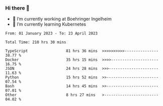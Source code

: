 ### Hi there 👋
- 🔭 I’m currently working at Boehringer Ingelheim
- 🌱 I’m currently learning Kubernetes

 
<!--START_SECTION:waka-->

```text
From: 01 January 2023 - To: 23 April 2023

Total Time: 210 hrs 30 mins

TypeScript                 81 hrs 36 mins  >>>>>>>>>>---------------   38.77 %
Docker                     35 hrs 15 mins  >>>>---------------------   16.75 %
JSON                       24 hrs 28 mins  >>>----------------------   11.63 %
Python                     15 hrs 52 mins  >>-----------------------   07.54 %
Bash                       14 hrs 45 mins  >>-----------------------   07.01 %
Other                      8 hrs 27 mins   >------------------------   04.02 %
```

<!--END_SECTION:waka-->

 
